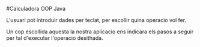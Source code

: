#Calculadora OOP Java

L'usuari pot introduir dades per teclat, per escollir quina operacio vol fer.

Un cop escollida aquesta la nostra aplicacio ens indicara els pasos a seguir per tal d'executar l'operacio desithada.